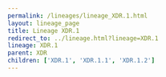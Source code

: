 ```yaml
---
permalink: /lineages/lineage_XDR.1.html
layout: lineage_page
title: Lineage XDR.1
redirect_to: ../lineage.html?lineage=XDR.1
lineage: XDR.1
parent: XDR
children: ['XDR.1', 'XDR.1.1', 'XDR.1.2']
---
```

